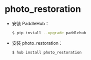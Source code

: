 # photo_restoration
* 安装 PaddleHub：

    ```bash
    $ pip install --upgrade paddlehub
    ```

* 安装 photo_restoration：

    ```bash
    $ hub install photo_restoration
    ```
